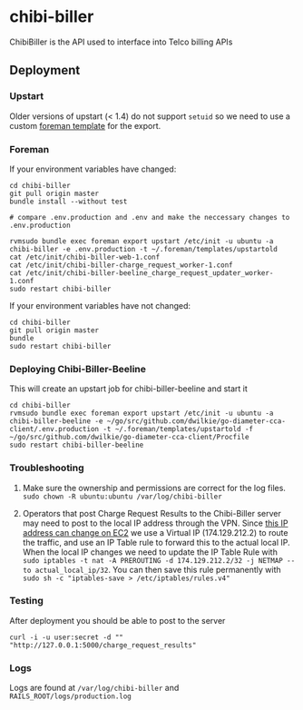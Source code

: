 # chibi-biller

ChibiBiller is the API used to interface into Telco billing APIs

## Deployment

### Upstart

Older versions of upstart (< 1.4) do not support `setuid` so we need to use a custom [foreman template](https://github.com/dwilkie/foreman-export-templates) for the export.

### Foreman

If your environment variables have changed:

```shell
cd chibi-biller
git pull origin master
bundle install --without test

# compare .env.production and .env and make the neccessary changes to .env.production

rvmsudo bundle exec foreman export upstart /etc/init -u ubuntu -a chibi-biller -e .env.production -t ~/.foreman/templates/upstartold
cat /etc/init/chibi-biller-web-1.conf
cat /etc/init/chibi-biller-charge_request_worker-1.conf
cat /etc/init/chibi-biller-beeline_charge_request_updater_worker-1.conf
sudo restart chibi-biller
```

If your environment variables have not changed:

```shell
cd chibi-biller
git pull origin master
bundle
sudo restart chibi-biller
```

### Deploying Chibi-Biller-Beeline

This will create an upstart job for chibi-biller-beeline and start it

```
cd chibi-biller
rvmsudo bundle exec foreman export upstart /etc/init -u ubuntu -a chibi-biller-beeline -e ~/go/src/github.com/dwilkie/go-diameter-cca-client/.env.production -t ~/.foreman/templates/upstartold -f ~/go/src/github.com/dwilkie/go-diameter-cca-client/Procfile
sudo restart chibi-biller-beeline
```

### Troubleshooting

1. Make sure the ownership and permissions are correct for the log files. `sudo chown -R ubuntu:ubuntu /var/log/chibi-biller`

2. Operators that post Charge Request Results to the Chibi-Biller server may need to post to the local IP address through the VPN. Since [this IP address can change on EC2](http://stackoverflow.com/questions/10733244/solution-for-local-ip-changes-of-aws-ec2-instances) we use a Virtual IP (174.129.212.2) to route the traffic, and use an IP Table rule to forward this to the actual local IP. When the local IP changes we need to update the IP Table Rule with `sudo iptables -t nat -A PREROUTING -d 174.129.212.2/32 -j NETMAP --to actual_local_ip/32`. You can then save this rule permanently with `sudo sh -c "iptables-save > /etc/iptables/rules.v4"`

### Testing

After deployment you should be able to post to the server

```shell
curl -i -u user:secret -d "" "http://127.0.0.1:5000/charge_request_results"
```

### Logs

Logs are found at `/var/log/chibi-biller` and `RAILS_ROOT/logs/production.log`
